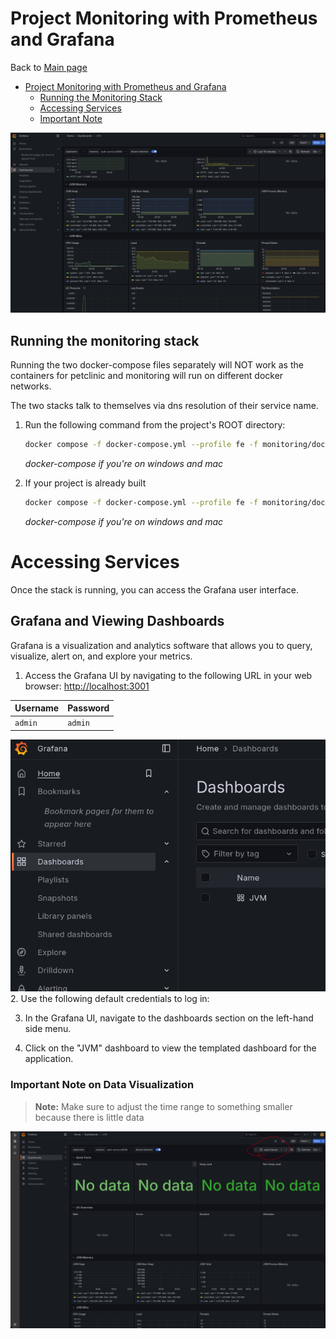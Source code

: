 # Project Monitoring with Prometheus and Grafana

Back to [Main page](../README.md)

<!-- TOC -->

- [Project Monitoring with Prometheus and Grafana](#project-monitoring-with-prometheus-and-grafana)
  - [Running the Monitoring Stack](#running-the-monitoring-stack)
  - [Accessing Services](#accessing-services)
  - [Important Note](#important-note-on-data-visualization)
  <!-- TOC -->

![Alt text](../monitoring/attachments/Running.png "Optional Title")

## Running the monitoring stack

Running the two docker-compose files separately will NOT work as the containers for
petclinic and monitoring will run on different docker networks.

The two stacks talk to themselves via dns resolution of their service name.

1.  Run the following command from the project's ROOT directory:

    ```sh
    docker compose -f docker-compose.yml --profile fe -f monitoring/docker-compose.yaml up --build
    ```

    _docker-compose if you're on windows and mac_

2.  If your project is already built

    ```sh
    docker compose -f docker-compose.yml --profile fe -f monitoring/docker-compose.yaml up
    ```

    _docker-compose if you're on windows and mac_

# Accessing Services

Once the stack is running, you can access the Grafana user interface.

## Grafana and Viewing Dashboards

Grafana is a visualization and analytics software that allows you to query, visualize, alert on, and explore your metrics.

1.  Access the Grafana UI by navigating to the following URL in your web browser:
    [http://localhost:3001](http://localhost:3001)

| Username | Password |
| :------- | :------- |
| `admin`  | `admin`  |

![Alt text](../monitoring/attachments/DashboardButton.png "Optional Title") 2. Use the following default credentials to log in:

3.  In the Grafana UI, navigate to the dashboards section on the left-hand side menu.

4.  Click on the "JVM" dashboard to view the templated dashboard for the application.

### Important Note on Data Visualization

> **Note:** Make sure to adjust the time range to something smaller because there is little data

![Alt text](../monitoring/attachments/Troubleshooting.webp "Optional Title")
